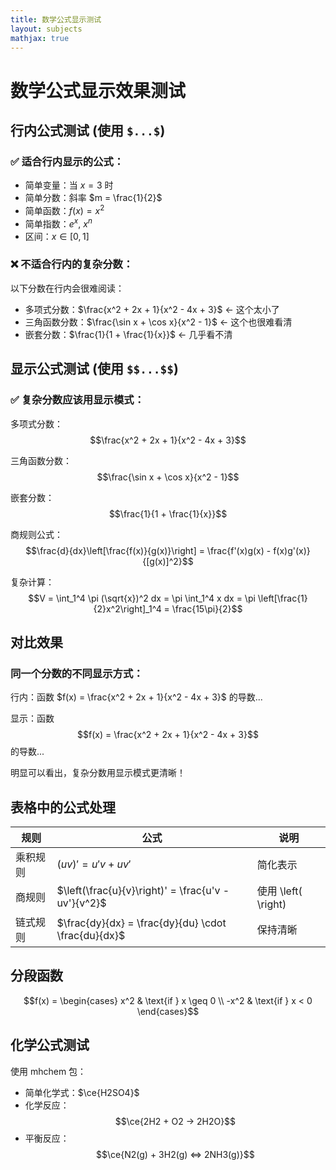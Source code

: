 ```yaml
---
title: 数学公式显示测试
layout: subjects
mathjax: true
---
```


# 数学公式显示效果测试

## 行内公式测试 (使用 `$...$`)

### ✅ 适合行内显示的公式：
- 简单变量：当 $x = 3$ 时
- 简单分数：斜率 $m = \frac{1}{2}$
- 简单函数：$f(x) = x^2$
- 简单指数：$e^x$, $x^n$
- 区间：$x \in [0, 1]$

### ❌ 不适合行内的复杂分数：
以下分数在行内会很难阅读：
- 多项式分数：$\frac{x^2 + 2x + 1}{x^2 - 4x + 3}$ ← 这个太小了
- 三角函数分数：$\frac{\sin x + \cos x}{x^2 - 1}$ ← 这个也很难看清
- 嵌套分数：$\frac{1}{1 + \frac{1}{x}}$ ← 几乎看不清

## 显示公式测试 (使用 `$$...$$`)

### ✅ 复杂分数应该用显示模式：

多项式分数：
$$\frac{x^2 + 2x + 1}{x^2 - 4x + 3}$$

三角函数分数：
$$\frac{\sin x + \cos x}{x^2 - 1}$$

嵌套分数：
$$\frac{1}{1 + \frac{1}{x}}$$

商规则公式：
$$\frac{d}{dx}\left[\frac{f(x)}{g(x)}\right] = \frac{f'(x)g(x) - f(x)g'(x)}{[g(x)]^2}$$

复杂计算：
$$V = \int_1^4 \pi (\sqrt{x})^2 dx = \pi \int_1^4 x dx = \pi \left[\frac{1}{2}x^2\right]_1^4 = \frac{15\pi}{2}$$

## 对比效果

### 同一个分数的不同显示方式：

行内：函数 $f(x) = \frac{x^2 + 2x + 1}{x^2 - 4x + 3}$ 的导数...

显示：函数
$$f(x) = \frac{x^2 + 2x + 1}{x^2 - 4x + 3}$$
的导数...

明显可以看出，复杂分数用显示模式更清晰！

## 表格中的公式处理

| 规则 | 公式 | 说明 |
|------|------|------|
| 乘积规则 | $(uv)' = u'v + uv'$ | 简化表示 |
| 商规则 | $\left(\frac{u}{v}\right)' = \frac{u'v - uv'}{v^2}$ | 使用 \left( \right) |
| 链式规则 | $\frac{dy}{dx} = \frac{dy}{du} \cdot \frac{du}{dx}$ | 保持清晰 |

## 分段函数

$$f(x) = \begin{cases} 
x^2 & \text{if } x \geq 0 \\
-x^2 & \text{if } x < 0 
\end{cases}$$

## 化学公式测试

使用 mhchem 包：
- 简单化学式：$\ce{H2SO4}$
- 化学反应：$$\ce{2H2 + O2 -> 2H2O}$$
- 平衡反应：$$\ce{N2(g) + 3H2(g) <=> 2NH3(g)}$$